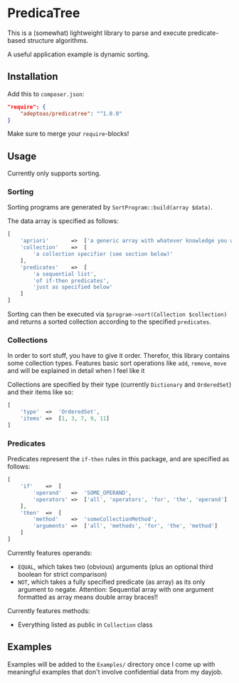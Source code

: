 # PredicaTree

This is a (somewhat) lightweight library to parse and execute predicate-based structure algorithms.

A useful application example is dynamic sorting.

## Installation

Add this to `composer.json`:

```json
"require": {
	"adeptoas/predicatree": "^1.0.0"
}
```

Make sure to merge your `require`-blocks!

## Usage

Currently only supports sorting.

### Sorting

Sorting programs are generated by `SortProgram::build(array $data)`.

The data array is specified as follows:
```php
[
    'apriori'       =>  ['a generic array with whatever knowledge you want to equip sorting with'],
    'collection'    =>  [
        'a collection specifier (see section below)'
    ],
    'predicates'    =>  [
        'a sequential list',
        'of if-then predicates',
        'just as specified below'
    ]
]
```

Sorting can then be executed via `$program->sort(Collection $collection)` and returns a sorted collection
according to the specified `predicates`.

### Collections

In order to sort stuff, you have to give it order. Therefor, this library contains some collection types.
Features basic sort operations like `add`, `remove`, `move` and will be explained in detail when I feel like it

Collections are specified by their type (currently `Dictionary` and `OrderedSet`) and their items like so:
```php
[
    'type'  =>  'OrderedSet',
    'items' =>  [1, 3, 7, 9, 11]
]
```

### Predicates

Predicates represent the `if-then` rules in this package, and are specified as follows:
```php
[
    'if'    =>  [
        'operand'   =>  'SOME_OPERAND',
        'operators' =>  ['all', 'operators', 'for', 'the', 'operand']
    ],
    'then'  =>  [
        'method'    =>  'someCollectionMethod',
        'arguments' =>  ['all', 'methods', 'for', 'the', 'method']
    ]
]
```

Currently features operands:
- `EQUAL`, which takes two (obvious) arguments (plus an optional third boolean for strict comparison)
- `NOT`, which takes a fully specified predicate (as array) as its only argument to negate. Attention: Sequential array with one argument formatted as array means double array braces!!

Currently features methods:
- Everything listed as public in `Collection` class

## Examples

Examples will be added to the `Examples/` directory once I come up with meaningful examples that don't involve confidential data from my dayjob.